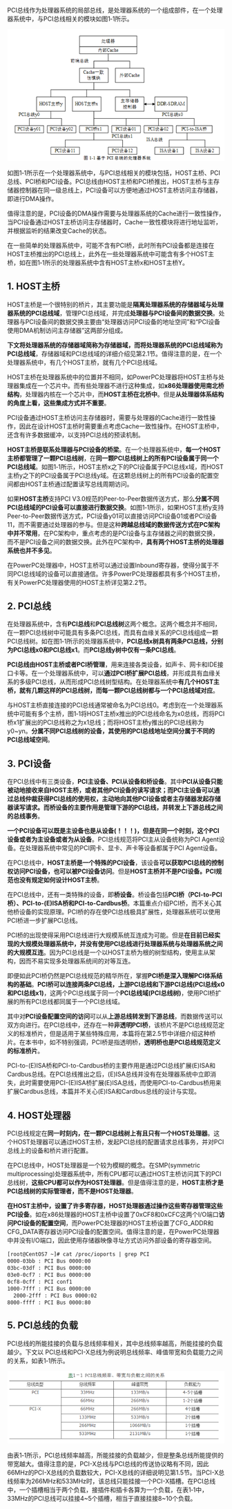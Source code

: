 PCI总线作为处理器系统的局部总线，是处理器系统的一个组成部件，在一个处理器系统中，与PCI总线相关的模块如图1‑1所示。

![config](images/1.png)

如图1‑1所示在一个处理器系统中，与PCI总线相关的模块包括，HOST主桥、PCI总线、PCI桥和PCI设备。PCI总线由HOST主桥和PCI桥推出，HOST主桥与主存储器控制器在同一级总线上，PCI设备可以方便地通过HOST主桥访问主存储器，即进行DMA操作。

值得注意的是，PCI设备的DMA操作需要与处理器系统的Cache进行一致性操作，当PCI设备通过HOST主桥访问主存储器时，Cache一致性模块将进行地址监听，并根据监听的结果改变Cache的状态。

在一些简单的处理器系统中，可能不含有PCI桥，此时所有PCI设备都是连接在HOST主桥推出的PCI总线上，此外在一些处理器系统中可能含有多个HOST主桥，如在图1‑1所示的处理器系统中含有HOST主桥x和HOST主桥Y。

## 1. HOST主桥

HOST主桥是一个很特别的桥片，其主要功能是**隔离处理器系统的存储器域与处理器系统的PCI总线域**，管理PCI总线域，并完成**处理器与PCI设备间的数据交换**。处理器与PCI设备间的数据交换主要由“处理器访问PCI设备的地址空间”和“PCI设备使用DMA机制访问主存储器”这两部分组成。

**下文将处理器系统的存储器域简称为存储器域，而将处理器系统的PCI总线域称为PCI总线域**，存储器域和PCI总线域的详细介绍见第2.1节。值得注意的是，在一个处理器系统中，有几个HOST主桥，就有几个PCI总线域。

HOST主桥在处理器系统中的位置并不相同，如PowerPC处理器将HOST主桥与处理器集成在一个芯片中。而有些处理器不进行这种集成，如**x86处理器使用南北桥结构**，处理器内核在一个芯片中，而**HOST主桥在北桥中**。但是**从处理器体系结构的角度上看，这些集成方式并不重要**。

PCI设备通过HOST主桥访问主存储器时，需要与处理器的Cache进行一致性操作，因此在设计HOST主桥时需要重点考虑Cache一致性操作。在HOST主桥中，还含有许多数据缓冲，以支持PCI总线的预读机制。

**HOST主桥是联系处理器与PCI设备的桥梁**。在一个处理器系统中，**每一个HOST主桥都管理了一颗PCI总线树**，在**同一颗PCI总线树上的所有PCI设备属于同一个PCI总线域**。如图1‑1所示，HOST主桥x之下的PCI设备属于PCI总线x域，而HOST主桥y之下的PCI设备属于PCI总线y域。在这颗总线树上的所有PCI设备的配置空间都由HOST主桥通过配置读写总线周期访问。

如果**HOST主桥**支持PCI V3.0规范的Peer-to-Peer数据传送方式，那么**分属不同PCI总线域的PCI设备可以直接进行数据交换**。如图1‑1所示，如果HOST主桥y支持Peer-to-Peer数据传送方式，PCI设备y01可以直接访问PCI设备01或者PCI设备11，而不需要通过处理器的参与。但是这种**跨越总线域的数据传送方式在PC架构中并不常用**，在PC架构中，重点考虑的是PCI设备与主存储器之间的数据交换，而不是PCI设备之间的数据交换。此外在PC架构中，**具有两个HOST主桥的处理器系统也并不多见**。

在PowerPC处理器中，HOST主桥可以通过设置Inbound寄存器，使得分属于不同PCI总线域的设备可以直接通信。许多PowerPC处理器都具有多个HOST主桥，有关PowerPC处理器使用的HOST主桥详见第2.2节。

## 2. PCI总线

在处理器系统中，含有**PCI总线**和**PCI总线树**这两个概念。这两个概念并不相同，在一颗PCI总线树中可能具有多条PCI总线，而具有血缘关系的PCI总线组成一颗PCI总线树。如在图1‑1所示的处理器系统中，**PCI总线x树具有两条PCI总线，分别为PCI总线x0和PCI总线x1**。而**PCI总线y树中仅有一条PCI总线**。

**PCI总线由HOST主桥或者PCI桥管理**，用来连接各类设备，如声卡、网卡和IDE接口卡等。在一个处理器系统中，可以**通过PCI桥扩展PCI总线**，并形成具有血缘关系的多级PCI总线，从而形成PCI总线树型结构。在处理器系统中**有几个HOST主桥，就有几颗这样的PCI总线树，而每一颗PCI总线树都与一个PCI总线域对应**。

与HOST主桥直接连接的PCI总线通常被命名为PCI总线0。考虑到在一个处理器系统中可能有多个主桥，图1‑1将HOST主桥x推出的PCI总线命名为x0总线，而将PCI桥x1扩展出的PCI总线称之为x1总线；而将HOST主桥y推出的PCI总线称为y0~yn。**分属不同PCI总线树的设备，其使用的PCI总线地址空间分属于不同的PCI总线域空间**。

## 3. PCI设备

在PCI总线中有三类设备，**PCI主设备、PCI从设备和桥设备**。其中**PCI从设备只能被动地接收来自HOST主桥，或者其他PCI设备的读写请求；而PCI主设备可以通过总线仲裁获得PCI总线的使用权，主动地向其他PCI设备或者主存储器发起存储器读写请求。而桥设备的主要作用是管理下游的PCI总线，并转发上下游总线之间的总线事务**。

**一个PCI设备可以既是主设备也是从设备(！！！)，但是在同一个时刻，这个PCI设备或者为主设备或者为从设备**。PCI总线规范将PCI主从设备统称为PCI Agent设备。在处理器系统中常见的PCI网卡、显卡、声卡等设备都属于PCI Agent设备。

在PCI总线中，**HOST主桥是一个特殊的PCI设备**，该设备**可以获取PCI总线的控制权访问PCI设备，也可以被PCI设备访问**。但是**HOST主桥并不是PCI设备。PCI规范也没有规定如何设计HOST主桥**。

在PCI总线中，还有一类特殊的设备，即**桥设备**。桥设备包括**PCI桥（PCI-to-PCI桥）、PCI-to-(E)ISA桥和PCI-to-Cardbus桥**。本篇重点介绍PCI桥，而不关心其他桥设备的实现原理。PCI桥的存在使PCI总线极具扩展性，处理器系统可以使用PCI桥进一步扩展PCI总线。

PCI桥的出现使得采用PCI总线进行大规模系统互连成为可能。但是**在目前已经实现的大规模处理器系统中，并没有使用PCI总线进行处理器系统与处理器系统之间的大规模互连**。因为PCI总线是一个以HOST主桥为根的树型结构，使用主从架构，因而不易实现多处理器系统间的对等互连。

即便如此PCI桥仍然是PCI总线规范的精华所在，掌握**PCI桥是深入理解PCI体系结构的基础**。**PCI桥可以连接两条PCI总线，上游PCI总线和下游PCI总线(PCI总线x0和PCI总线x1)**，这两个PCI总线属于同一个**PCI总线域(PCI总线树)**，使用PCI桥扩展的所有PCI总线都同属于一个PCI总线域。

其中对**PCI设备配置空间的访问**可以从**上游总线转发到下游总线**，而数据传送可以双方向进行。在PCI总线中，还存在一种**非透明PCI桥**，该桥片不是PCI总线规范定义的标准桥片，但是适用于某些特殊应用，本篇将在第2.5节中详细介绍这种桥片。在本书中，如不特别强调，PCI桥是指透明桥，**透明桥也是PCI总线规范定义的标准桥片**。

PCI-to-(E)ISA桥和PCI-to-Cardbus桥的主要作用是通过PCI总线扩展(E)ISA和Cardbus总线。在PCI总线推出之后，(E)ISA总线并没有在处理器系统中立即消失，此时需要使用PCI-(E)ISA桥扩展(E)ISA总线，而使用PCI-to-Cardbus桥用来扩展Cardbus总线，本篇并不关心(E)ISA和Cardbus总线的设计与实现。

## 4. HOST处理器

PCI总线规定在**同一时刻内，在一颗PCI总线树上有且只有一个HOST处理器**。这个HOST处理器可以通过HOST主桥，发起PCI总线的配置请求总线事务，并对PCI总线上的设备和桥片进行配置。

在PCI总线中，HOST处理器是一个较为模糊的概念。在SMP(symmetric multiprocessing)处理器系统中，所有CPU都可以通过HOST主桥访问其下的PCI总线树，**这些CPU都可以作为HOST处理器**。但是值得注意的是，**HOST主桥才是PCI总线树的实际管理者，而不是HOST处理器**。

**在HOST主桥中，设置了许多寄存器，HOST处理器通过操作这些寄存器管理这些PCI设备**。如在x86处理器的HOST主桥中设置了0xCF8和0xCFC这两个I/O端口**访问PCI设备的配置空间**，而PowerPC处理器的HOST主桥设置了CFG\_ADDR和CFG\_DATA寄存器访问PCI设备的配置空间。值得注意的是，在PowerPC处理器中并没有I/O端口，因此使用存储器映像寻址方式访问外部设备的寄存器空间。

```
[root@CentOS7 ~]# cat /proc/ioports | grep PCI
0000-03bb : PCI Bus 0000:00
03bc-03df : PCI Bus 0000:00
03e0-0cf7 : PCI Bus 0000:00
0cf8-0cff : PCI conf1
1000-7fff : PCI Bus 0000:00
  2000-2fff : PCI Bus 0000:02
8000-ffff : PCI Bus 0000:80
```

## 5. PCI总线的负载

PCI总线的所能挂接的负载与总线频率相关，其中总线频率越高，所能挂接的负载越少。下文以 PCI总线和PCI-X总线为例说明总线频率、峰值带宽和负载能力之间的关系，如表1‑1所示。

![config](images/2.png)

由表1‑1所示，PCI总线频率越高，所能挂接的负载越少，但是整条总线所能提供的带宽越大。值得注意的是，PCI-X总线与PCI总线的传送协议略有不同，因此66MHz的PCI-X总线的负载数较大，PCI-X总线的详细说明见第1.5节。当PCI-X总线频率为266MHz和533MHz时，该总线只能挂接一个PCI-X插槽。在PCI总线中，一个插槽相当于两个负载，接插件和插卡各算为一个负载，在表1‑1中，33MHz的PCI总线可以挂接4\~5个插槽，相当于直接挂接8\~10个负载。